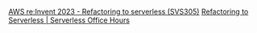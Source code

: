 [AWS re:Invent 2023 - Refactoring to serverless (SVS305)](https://www.youtube.com/watch?v=bIu8XZZROw4)
[Refactoring to Serverless | Serverless Office Hours](https://www.youtube.com/watch?v=F7wxgWaccHs)